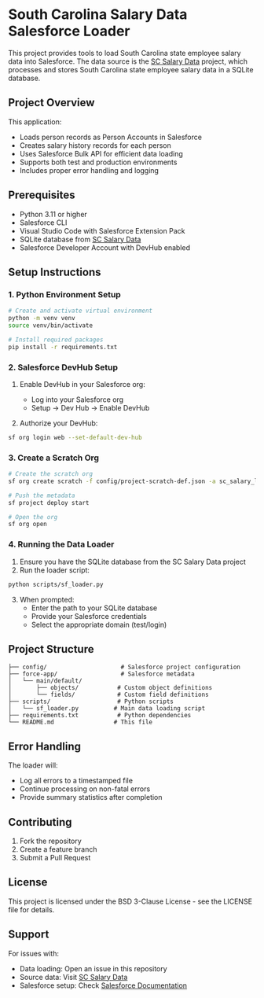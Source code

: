 # South Carolina Salary Data Salesforce Loader

This project provides tools to load South Carolina state employee salary data into Salesforce. The data source is the [SC Salary Data](https://github.com/acrosman/sc_salary_data) project, which processes and stores South Carolina state employee salary data in a SQLite database.

## Project Overview

This application:
- Loads person records as Person Accounts in Salesforce
- Creates salary history records for each person
- Uses Salesforce Bulk API for efficient data loading
- Supports both test and production environments
- Includes proper error handling and logging

## Prerequisites

- Python 3.11 or higher
- Salesforce CLI
- Visual Studio Code with Salesforce Extension Pack
- SQLite database from [SC Salary Data](https://github.com/acrosman/sc_salary_data)
- Salesforce Developer Account with DevHub enabled

## Setup Instructions

### 1. Python Environment Setup

```bash
# Create and activate virtual environment
python -m venv venv
source venv/bin/activate

# Install required packages
pip install -r requirements.txt
```

### 2. Salesforce DevHub Setup

1. Enable DevHub in your Salesforce org:
   - Log into your Salesforce org
   - Setup → Dev Hub → Enable DevHub

2. Authorize your DevHub:
```bash
sf org login web --set-default-dev-hub
```

### 3. Create a Scratch Org

```bash
# Create the scratch org
sf org create scratch -f config/project-scratch-def.json -a sc_salary_loader

# Push the metadata
sf project deploy start

# Open the org
sf org open
```

### 4. Running the Data Loader

1. Ensure you have the SQLite database from the SC Salary Data project
2. Run the loader script:
```bash
python scripts/sf_loader.py
```

3. When prompted:
   - Enter the path to your SQLite database
   - Provide your Salesforce credentials
   - Select the appropriate domain (test/login)

## Project Structure

```
├── config/                     # Salesforce project configuration
├── force-app/                  # Salesforce metadata
│   └── main/default/
│       ├── objects/           # Custom object definitions
│       └── fields/            # Custom field definitions
├── scripts/                   # Python scripts
│   └── sf_loader.py          # Main data loading script
├── requirements.txt           # Python dependencies
└── README.md                 # This file
```

## Error Handling

The loader will:
- Log all errors to a timestamped file
- Continue processing on non-fatal errors
- Provide summary statistics after completion

## Contributing

1. Fork the repository
2. Create a feature branch
3. Submit a Pull Request

## License

This project is licensed under the BSD 3-Clause License - see the LICENSE file for details.

## Support

For issues with:
- Data loading: Open an issue in this repository
- Source data: Visit [SC Salary Data](https://github.com/acrosman/sc_salary_data)
- Salesforce setup: Check [Salesforce Documentation](https://developer.salesforce.com)
